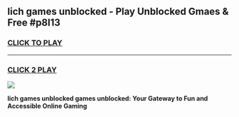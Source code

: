 
## lich games unblocked - Play Unblocked Gmaes & Free #p8l13
<h3>
<a href="https://news.freeplayer.one?title=lich_games_unblocked&ref=03M">CLICK TO PLAY</a></h3>
<hr>

<h3>
<a href="https://news.freeplayer.one?title=lich_games_unblocked&ref=03M">CLICK 2 PLAY</a>
  
</h3>

<a href="https://news.freeplayer.one?title=lich_games_unblocked&ref=03M"><img src="https://clearcache.store/games.png"></a>


**lich games unblocked games unblocked: Your Gateway to Fun and Accessible Online Gaming**
